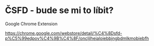 # ČSFD - bude se mi to líbit?

Google Chrome Extension

https://chrome.google.com/webstore/detail/%C4%8Dsfd-p%C5%99edpov%C4%9B%C4%8F/oncljlheialoiebbjngbdmlkmobiebfh
